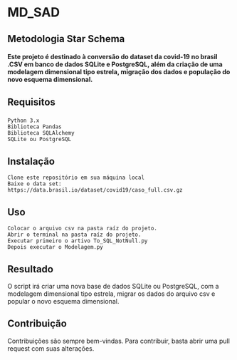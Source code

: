 # MD_SAD
## Metodologia Star Schema
#### Este projeto é destinado à conversão do dataset da covid-19 no brasil .CSV  em banco de dados SQLite e PostgreSQL, além da criação de uma modelagem dimensional tipo estrela, migração dos dados e população do novo esquema dimensional.
## Requisitos
### 
    Python 3.x
    Biblioteca Pandas
    Biblioteca SQLAlchemy
    SQLite ou PostgreSQL
## Instalação
    Clone este repositório em sua máquina local
    Baixe o data set: https://data.brasil.io/dataset/covid19/caso_full.csv.gz
    
## Uso

    Colocar o arquivo csv na pasta raíz do projeto.
    Abrir o terminal na pasta raíz do projeto.
    Executar primeiro o artivo To_SQL_NotNull.py
    Depois executar o Modelagem.py
## Resultado
  O script irá criar uma nova base de dados SQLite ou PostgreSQL, com a modelagem dimensional tipo estrela, migrar os dados do arquivo csv e popular o novo esquema dimensional.
## Contribuição
  Contribuições são sempre bem-vindas. Para contribuir, basta abrir uma pull request com suas alterações.
